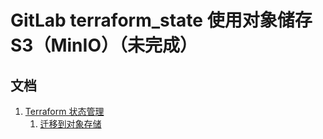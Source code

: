 # GitLab terraform_state 使用对象储存 S3（MinIO）（未完成）

## 文档

1. [Terraform 状态管理](https://docs.gitlab.cn/jh/administration/terraform_state.html)
    1. [迁移到对象存储](https://docs.gitlab.cn/jh/administration/terraform_state.html#%E8%BF%81%E7%A7%BB%E5%88%B0%E5%AF%B9%E8%B1%A1%E5%AD%98%E5%82%A8)

